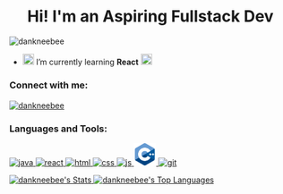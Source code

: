 
<h1 align="center">Hi! I'm an Aspiring Fullstack Dev</h1>
<p align="left"> <img src="https://komarev.com/ghpvc/?username=dankneebee&label=Profile%20views&color=66023c&style=flat&count_private=true" alt="dankneebee" /> </p>

-  <img src="https://cdn.jsdelivr.net/gh/devicons/devicon/icons/react/react-original.svg" width="20" height="20">  I’m currently learning **React** <img src="https://cdn.jsdelivr.net/gh/devicons/devicon/icons/react/react-original.svg" width="20" height="20"> 

<h3 align="left">Connect with me:</h3>
<p align="left">
<a href="https://www.linkedin.com/in/daniela-k-georgieva/" target="blank"><img align="center" src="https://raw.githubusercontent.com/rahuldkjain/github-profile-readme-generator/master/src/images/icons/Social/linked-in-alt.svg" alt="dankneebee" height="30" width="40" /></a>
</p>

<h3 align="left">Languages and Tools:</h3>
<p align="left">  <a href="https://www.java.com/en/" target="_blank"> <img src="https://cdn.jsdelivr.net/gh/devicons/devicon/icons/java/java-original.svg" alt="java" width="40" height="40"/> </a> <a href="https://react.dev" target="_blank"> <img src="https://cdn.jsdelivr.net/gh/devicons/devicon/icons/react/react-original.svg" alt="react" width="40" height="40"/> </a> <a href="https://www.w3schools.com/html/" target="_blank"> <img src="https://cdn.jsdelivr.net/gh/devicons/devicon/icons/html5/html5-original.svg" alt="html" width="40" height="40"/> </a> <a href="https://www.w3schools.com/css/" target="_blank"> <img src="https://cdn.jsdelivr.net/gh/devicons/devicon/icons/css3/css3-original.svg" alt="css" width="40" height="40"/> </a> <a href="https://www.javascript.com" target="_blank"> <img src="https://cdn.jsdelivr.net/gh/devicons/devicon/icons/javascript/javascript-original.svg" alt="js" width="40" height="40"/> </a>
<a href="https://www.w3schools.com/cpp/" target="_blank"> <img src="https://raw.githubusercontent.com/devicons/devicon/master/icons/cplusplus/cplusplus-original.svg" alt="cplusplus" width="40" height="40"/> </a> 
<a href="https://git-scm.com" target="_blank"> 
 <img src="https://www.vectorlogo.zone/logos/git-scm/git-scm-icon.svg" alt="git" width="40" height="40"/> </a> <a href="https://golang.org" target="_blank"> </p>

![dankneebee's Stats](https://github-readme-stats.vercel.app/api?username=dankneebee&theme=material-palenight&show_icons=true&hide_border=true&count_private=true)
![dankneebee's Top Languages](https://github-readme-stats.vercel.app/api/top-langs/?username=dankneebee&theme=material-palenight&show_icons=true&hide_border=true&layout=compact)
